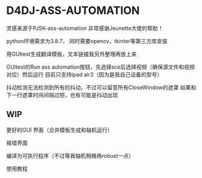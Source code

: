 # D4DJ-ASS-AUTOMATION

灵感来源于PJSK-ass-automation
非常感谢Jeunette大佬的帮助！

python环境需求为3.8.7， 同时需要opencv，tkinter等第三方库安装

用GUItest生成翻译模板，文本链接我另外整理再放上来

GUItest的Run ass automation按钮，先选择sce后选择视频（确保源文件和视频对应）然后运行
目前只支持ipad air3（因为是我自己设备的型号）

抖动检测无法检测到所有的抖动，不过可以留意所有CloseWindow的遮罩
如果和下一行遮罩时间间隔过短，也有可能是抖动出现

## WIP

更好的GUI 界面（合并模板生成和轴机运行）

报错界面

编译为可执行程序（不过等我轴机稍微再robust一点）

使用教程
